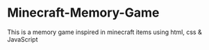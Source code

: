 # Minecraft-Memory-Game
This is a memory game inspired in minecraft items using html, css &amp; JavaScript 
